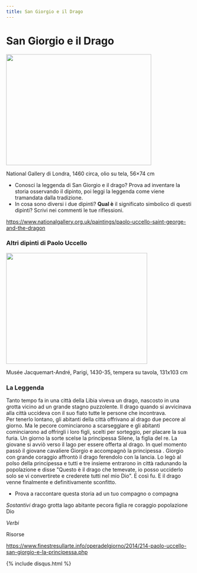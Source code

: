 ```yaml
---
title: San Giorgio e il Drago
---
```

# San Giorgio e il Drago

<img src="https://upload.wikimedia.org/wikipedia/commons/thumb/e/ed/Paolo_Uccello_047b.jpg/1024px-Paolo_Uccello_047b.jpg" 
width="392" height="300"> 

National Gallery di Londra, 1460 circa, olio su tela, 56×74 cm

- Conosci la leggenda di San Giorgio e il drago? Prova ad inventare la storia osservando il dipinto, poi leggi la leggenda come viene tramandata dalla tradizione.
- In cosa sono diversi i due dipinti? **Qual è** il significato simbolico di questi dipinti? Scrivi nei commenti le tue riflessioni.

https://www.nationalgallery.org.uk/paintings/paolo-uccello-saint-george-and-the-dragon

### Altri dipinti di Paolo Uccello

<img src="https://www.musee-jacquemart-andre.com/sites/default/files/styles/fiches_oeuvre/public/mja3036_v2_sebert_photographe_2.jpg" 
width="381" height="300"> 

Musée Jacquemart-André, Parigi, 1430-35, tempera su tavola, 131x103 cm
### La Leggenda

Tanto tempo fa in una città della Libia viveva un drago, nascosto in una grotta vicino ad un grande stagno puzzolente. Il drago quando si avvicinava alla città uccideva con il suo fiato tutte le persone che incontrava.  
Per tenerlo lontano, gli abitanti della città offrivano al drago due pecore al giorno. Ma le pecore cominciarono a scarseggiare e gli abitanti cominciarono ad offrirgli i loro figli, scelti per sorteggio, per placare la sua furia. 
Un giorno la sorte scelse la principessa Silene, la figlia del re.
La giovane si avviò verso il lago per essere offerta al drago. In quel momento passò il giovane cavaliere Giorgio e accompagnò la principessa . 
Giorgio con grande coraggio affrontò il drago ferendolo con la lancia. Lo legò al polso della principessa e tutti e tre insieme entrarono in città radunando la popolazione e disse "Questo è il drago che temevate, io posso ucciderlo solo se vi convertirete e crederete tutti nel mio Dio".
E così fu. E il drago venne finalmente e definitivamente sconfitto.

- Prova a raccontare questa storia ad un tuo compagno o compagna

*Sostantivi*
drago
grotta
lago
abitante
pecora
figlia
re
coraggio
popolazione
Dio

*Verbi*

Risorse

https://www.finestresullarte.info/operadelgiorno/2014/214-paolo-uccello-san-giorgio-e-la-principessa.php

{% include disqus.html %}

